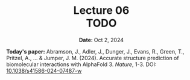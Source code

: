 <h1 align="center">
<b>Lecture 06</b><br>
TODO
</h1>
<p align="center"><b>Date: </b>Oct 2, 2024</p>

**Today's paper:** Abramson, J., Adler, J., Dunger, J., Evans, R., Green, T., Pritzel, A., ... & Jumper, J. M. (2024). Accurate structure prediction of biomolecular interactions with AlphaFold 3. *Nature*, 1-3. DOI: [10.1038/s41586-024-07487-w](https://doi.org/10.1038/s41586-024-07487-w)
